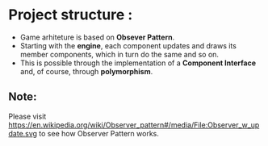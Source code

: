 Project structure : 
=======================

- Game arhiteture is based on **Obsever Pattern**. 
- Starting with the **engine**, each component updates and draws its member components, which in turn do the same and so on.
- This is possible through the implementation of a **Component Interface** and, of course, through **polymorphism**.

Note:
-------
Please visit https://en.wikipedia.org/wiki/Observer_pattern#/media/File:Observer_w_update.svg to see how Observer Pattern works.
